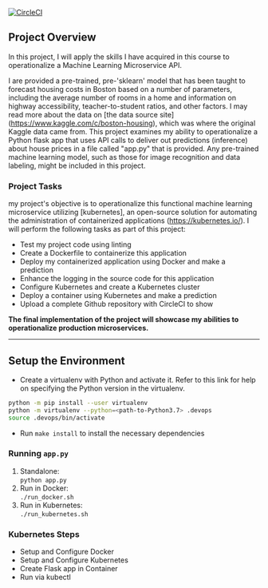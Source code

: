 [![CircleCI](https://app.circleci.com/pipelines/github/nickyallien6644/uda-Project-4/5/workflows/80f7226c-2c01-41b2-a182-2a4a2d31d4c9/jobs/2?style=svg&circle-token=45eb86d8d25f505edc3f4c857c0c57efeb8c5c6c)](https://app.circleci.com/pipelines/github/nickyallien6644/uda-Project-4/5/workflows/80f7226c-2c01-41b2-a182-2a4a2d31d4c9/jobs/2)

## Project Overview

In this project, I will apply the skills I have acquired in this course to operationalize a Machine Learning Microservice API. 

I are provided a pre-trained, pre-'sklearn' model that has been taught to forecast housing costs in Boston based on a number of parameters, including the average number of rooms in a home and information on highway accessibility, teacher-to-student ratios, and other factors. I may read more about the data on [the data source site] (https://www.kaggle.com/c/boston-housing), which was where the original Kaggle data came from. This project examines my ability to operationalize a Python flask app that uses API calls to deliver out predictions (inference) about house prices in a file called "app.py" that is provided. Any pre-trained machine learning model, such as those for image recognition and data labeling, might be included in this project.

### Project Tasks

my project's objective is to operationalize this functional machine learning microservice utilizing [kubernetes], an open-source solution for automating the administration of containerized applications (https://kubernetes.io/). I will perform the following tasks as part of this project: 
* Test my project code using linting 
* Create a Dockerfile to containerize this application 
* Deploy my containerized application using Docker and make a prediction 
* Enhance the logging in the source code for this application 
* Configure Kubernetes and create a Kubernetes cluster 
* Deploy a container using Kubernetes and make a prediction
* Upload a complete Github repository with CircleCI to show

**The final implementation of the project will showcase my abilities to operationalize production microservices.**

---

## Setup the Environment

* Create a virtualenv with Python and activate it. Refer to this link for help on specifying the Python version in the virtualenv. 
```bash
python -m pip install --user virtualenv
python -m virtualenv --python=<path-to-Python3.7> .devops
source .devops/bin/activate
```
* Run `make install` to install the necessary dependencies

### Running `app.py`

1. Standalone:  
`python app.py`
2. Run in Docker:  
`./run_docker.sh`
3. Run in Kubernetes:  
`./run_kubernetes.sh`

### Kubernetes Steps

* Setup and Configure Docker
* Setup and Configure Kubernetes
* Create Flask app in Container
* Run via kubectl
